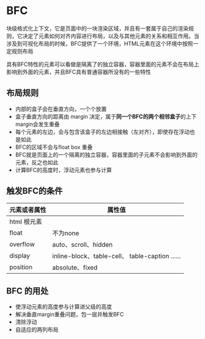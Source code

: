 # BFC

块级格式化上下文，它是页面中的一块渲染区域，并且有一套属于自己的渲染规则，它决定了元素如何对齐内容进行布局，以及与其他元素的关系和相互作用。当涉及到可视化布局的时候，BFC提供了一个环境，HTML元素在这个环境中按照一定规则布局

具有BFC特性的元素可以看做是隔离了的独立容器，容器里面的元素不会在布局上影响到外面的元素，并且BFC具有普通容器所没有的一些特性

## 布局规则

+ 内部的盒子会在垂直方向，一个个放置
+ 盒子垂直方向的距离由 margin 决定，属于**同一个BFC的两个相邻盒子**的上下margin会发生重叠
+ 每个元素的左边，会与包含该盒子的左边相接触（左对齐），即使存在浮动也是如此
+ BFC的区域不会与float box 重叠
+ BFC就是页面上的一个隔离的独立容器，容器里面的子元素不会影响到外面的元素，反之也如此
+ 计算BFC的高度时，浮动元素也参与计算

## 触发BFC的条件

| 元素或者属性 | 属性值                                          |
| ------------ | ----------------------------------------------- |
| html 根元素  |                                                 |
| float        | 不为none                                        |
| overflow     | auto、scroll、hidden                            |
| display      | inline-block、table-cell、 table-caption ...... |
| position     | absolute、fixed                                 |

## BFC 的用处

+ 使浮动元素的高度参与计算进父级的高度
+ 解决垂直margin重叠问题，包一层并触发BFC
+ 清除浮动
+ 自适应的两列布局